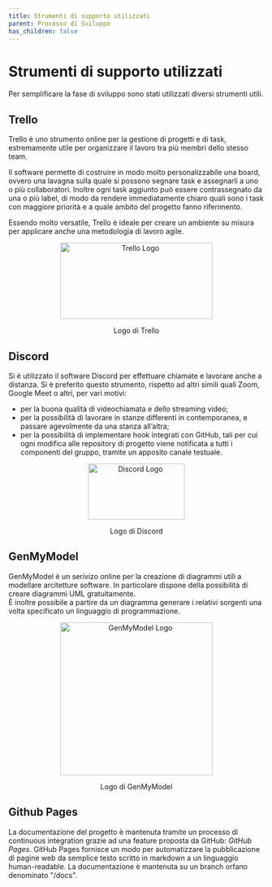 ```yaml
---
title: Strumenti di supporto utilizzati
parent: Processo di Sviluppo
has_children: false
---
```


# Strumenti di supporto utilizzati

Per semplificare la fase di sviluppo sono stati utilizzati diversi strumenti utili.

## Trello

Trello è uno strumento online per la gestione di progetti e di task, estremamente utile per organizzare il lavoro tra più membri dello stesso team.

Il software permette di costruire in modo molto personalizzabile una board, ovvero una lavagna sulla quale si possono segnare task e assegnarli a uno o più collaboratori. Inoltre ogni task aggiunto può essere contrassegnato da una o più label, di modo da rendere immediatamente chiaro quali sono i task con maggiore priorità e a quale ambito del progetto fanno riferimento.

Essendo molto versatile, Trello è ideale per creare un ambiente su misura per applicare anche una metodologia di lavoro agile.

<div align="center">
<img src="https://loghi-famosi.com/wp-content/uploads/2021/03/Trello-Logo.png" width="300px" height="150px" alt="Trello Logo">
<p align="center">Logo di Trello</p>
</div>

## Discord
Si è utilizzato il software Discord per effettuare chiamate e lavorare anche a distanza.
Si è preferito questo strumento, rispetto ad altri simili quali Zoom, Google Meet o altri, per vari motivi:
- per la buona qualità di videochiamata e dello streaming video;
- per la possibilità di lavorare in stanze differenti in contemporanea, e passare
agevolmente da una stanza all’altra;
- per la possibilità di implementare hook integrati con GitHub, tali per cui ogni modifica alle repository di progetto viene notificata a tutti i componenti del gruppo, tramite un apposito canale testuale.

<div align="center">
<img src="https://loghi-famosi.com/wp-content/uploads/2021/02/Discord-Logo.png" width="190px" height="110px" alt="Discord Logo">
<p align="center">Logo di Discord</p>
</div>

## GenMyModel

GenMyModel è un serivizo online per la creazione di diagrammi utili a modellare arcitetture software.
In particolare dispone della possibilità di creare diagrammi UML gratuitamente.  
È inoltre possibile a partire da un diagramma generare i relativi sorgenti una volta specificato un linguaggio di programmazione.

<div align="center">
<img src="https://aranega.github.io/files/COMMITMDE16/imgs/gmm-logo.svg" width="300px" alt="GenMyModel Logo">
<p align="center">Logo di GenMyModel</p>
</div>


## Github Pages
La documentazione del progetto è mantenuta tramite un processo di continuous integration grazie ad una feature proposta da GitHub: _GitHub Pages_.
GitHub Pages fornisce un modo per automatizzare la pubblicazione di pagine web da semplice testo scritto in markdown a un linguaggio human-readable. La documentazione è mantenuta su un branch orfano denominato "/docs".
